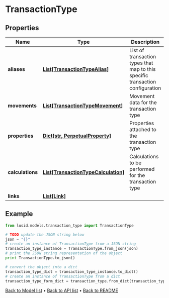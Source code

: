 # TransactionType


## Properties
Name | Type | Description | Notes
------------ | ------------- | ------------- | -------------
**aliases** | [**List[TransactionTypeAlias]**](TransactionTypeAlias.md) | List of transaction types that map to this specific transaction configuration | 
**movements** | [**List[TransactionTypeMovement]**](TransactionTypeMovement.md) | Movement data for the transaction type | 
**properties** | [**Dict[str, PerpetualProperty]**](PerpetualProperty.md) | Properties attached to the transaction type | [optional] 
**calculations** | [**List[TransactionTypeCalculation]**](TransactionTypeCalculation.md) | Calculations to be performed for the transaction type | [optional] 
**links** | [**List[Link]**](Link.md) |  | [optional] 

## Example

```python
from lusid.models.transaction_type import TransactionType

# TODO update the JSON string below
json = "{}"
# create an instance of TransactionType from a JSON string
transaction_type_instance = TransactionType.from_json(json)
# print the JSON string representation of the object
print TransactionType.to_json()

# convert the object into a dict
transaction_type_dict = transaction_type_instance.to_dict()
# create an instance of TransactionType from a dict
transaction_type_form_dict = transaction_type.from_dict(transaction_type_dict)
```
[Back to Model list](../README.md#documentation-for-models) &#8226; [Back to API list](../README.md#documentation-for-api-endpoints) &#8226; [Back to README](../README.md)



